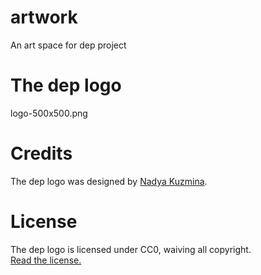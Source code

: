 # artwork
An art space for dep project

# The dep logo
 
logo-500x500.png

# Credits

The dep logo was designed by [Nadya Kuzmina](http://nadyakuzmina.com/).  

# License

The dep logo is licensed under CC0, waiving all copyright.  
[Read the license.](../LICENSE-logo.md)

